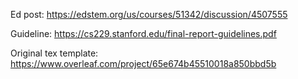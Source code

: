 Ed post: https://edstem.org/us/courses/51342/discussion/4507555

Guideline: https://cs229.stanford.edu/final-report-guidelines.pdf

Original tex template: https://www.overleaf.com/project/65e674b45510018a850bbd5b
